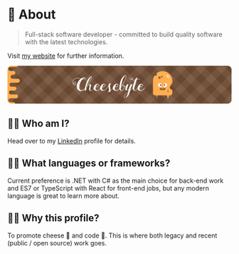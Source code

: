 # 🧀 About

> Full-stack software developer - committed to build quality software with the latest technologies.

Visit [my website](https://www.cheesebyte.nl) for further information.

![Cheesebyte Banner](cheesebyte-banner-rounded.png)

## 🖐🏻 Who am I?

Head over to my [LinkedIn](https://www.linkedin.com/in/richard-sd/) profile for details.

## 🤙🏻 What languages or frameworks?

Current preference is .NET with C# as the main choice for back-end work and ES7 or TypeScript with React for front-end jobs, but any modern language is great to learn more about.

## 👋🏻 Why this profile?

To promote cheese 🧀 and code 🧬. This is where both legacy and recent (public / open source) work goes.
